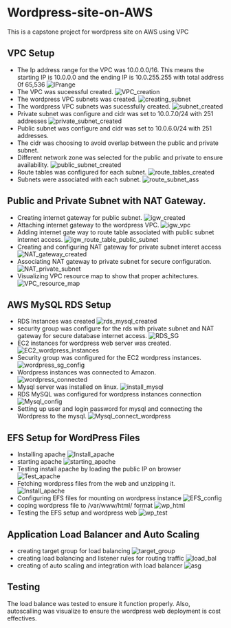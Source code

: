 # Wordpress-site-on-AWS
This is a capstone project for wordpress site on AWS using VPC
## VPC Setup
- The Ip address range for the VPC was 10.0.0.0/16. This means the starting IP is 10.0.0.0 and the ending IP is 10.0.255.255 with total address 0f 65,536
![IPrange](./img/1.create-vpc-1.png)
- The VPC was suceessful created.
![VPC_creation](./img/2.vpc-sucessfully-created.png)
- The wordpress VPC subnets was created.
![creating_subnet](./img/3.creating-subnets-with-capstone-vpc.png)
- The wordpress VPC subnets was sucessfully created.
![subnet_created](./img/4.subnet-created.png)
- Private subnet was configure and cidr was set to 10.0.7.0/24 with 251 addresses
![private_subnet_created](./img/5.private-subnet-created.png)
- Public subnet was configure and cidr was set to 10.0.6.0/24 with 251 addresses.
- The cidr was choosing to avoid overlap between the public and private subnet.
- Different network zone was selected for the public and private to ensure availability.
![public_subnet_created](./img/6.public-subnet-created.png)
- Route tables was configured for each subnet.
![route_tables_created](./img/7.route-table-created.png)
- Subnets were associated with each subnet.
![route_subnet_ass](./img/9.associate-route-table-with-subnet.png)
## Public and Private Subnet with NAT Gateway.
- Creating internet gateway for public subnet.
![igw_created](./img/10.internet-gateway-creation.png)
- Attaching internet gateway to the wordpress VPC.
![igw_vpc](./img/11.igw-attached-to-vpc.png)
- Adding internet gate way to route table associated with public subnet internet access.
![igw_route_table_public_subnet](./img/12.adding-igw-route-table.png)
- Creating and configuring NAT gateway for private subnet interet access 
![NAT_gateway_created](./img/13.creating-Nat-gateway.png)
- Associating NAT gateway to private subnet for secure configuration.
![NAT_private_subnet](./img/14.private-subnet-ass-add-to-nat-gw.png)
- Visualizing VPC resource map to show that proper achitectures.
![VPC_resource_map](./img/15.vpc-resources-map.png)
## AWS MySQL RDS Setup
- RDS Instances was created
![rds_mysql_created](./img/18.rds-created-sucessfully.png)
- security group was configure for the rds with private subnet and NAT gateway for secure database internet access.
![RDS_SG](./img/19.sg-4-public-subnet.png)
- EC2 instances for wordpress web server was created. 
![EC2_wordpress_instances](./img/22.wordpress-ec2-launch.png)
- Security group was configured for the EC2 wordpress instances. 
![wordpress_sg_config](./img/24.SG-rule-for-EC2.png)
- Wordpress instances was connected to Amazon. 
![wordpress_connected](./img/25.ec2-connected.png)
- Mysql server was installed on linux. 
![install_mysql](./img/26.unstalling-mysql.png)
- RDS MySQL was configured for wordpress instances connection 
![Mysql_config](./img/27.configuring-mysql.png)
- Setting up user and login password for mysql and connecting the Wordpress to the mysql. 
![Mysql_connect_wordpress](./img/29.mysql-finally-configured.png)

## EFS Setup for WordPress Files
- Installing apache
![Install_apache](./img/30.install-apache-on-ec2-instances.png)
- starting apache
![starting_apache](./img/31.starting-apache-web-server.png)
- Testing install apache by loading the public IP on browser
![Test_apache](./img/32.testing-install-apache.png)
- Fetching wordpress files from the web and unzipping it.
![Install_apache](./img/33.getting%20EFS.png)
- Configuring EFS files for mounting on wordpress instance
![EFS_config](./img/35.wordpres-efs-cong.png)
- coping wordpress file to /var/www/html/ format
![wp_html](./img/36.wp-to-html.png)
- Testing the EFS setup and wordpress web
![wp_test](./img/37.wordpress-web-launch-test.png)

## Application Load Balancer and Auto Scaling
- creating target group for load balancing
![target_group](./img/39.create-target-group.png)
- creating load balancing and listener rules for routing traffic
![load_bal](./img/40.load-balancer-created.png)
- creating of auto scaling and integration with load balancer
![asg](./img/42.asg-created.png)
## Testing
The load balance was tested to ensure it function properly. Also, autoscalling was visualize to ensure the wordpress web deployment is cost effectives.